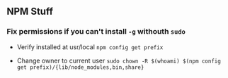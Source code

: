 ## NPM Stuff

### Fix permissions if you can't install `-g` withouth `sudo`

- Verify installed at usr/local
`npm config get prefix`

- Change owner to current user
` sudo chown -R $(whoami) $(npm config get prefix)/{lib/node_modules,bin,share}
`
